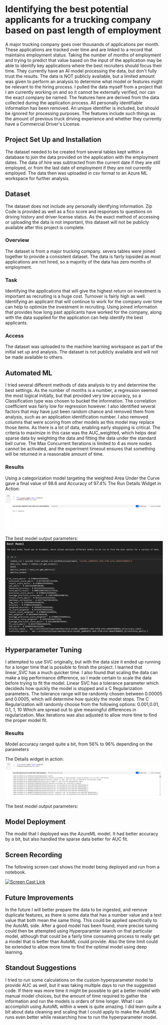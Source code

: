 

# Identifying the best potential applicants for a trucking company based on past length of employment

A major trucking company goes over thousands of applications per month.  These applications are tracked over time and are linked to a record that maintains employment status.  Taking the number of months of employment and trying to predict that value based on the input of the application may be able to identify key applications where the best recruiters should focus their time.  They currently have an AI model processing the data, but don't fully trust the results.  The data is NOT publicly available, but a limited amount was given to perform an analysis to determine what model or features might be relevant to the hiring process.  I pulled the data myself from a project that I am currently working on and so it cannot be externally verified, nor can the exact company be named.  The features here are derived from the data collected during the application process.  All personally identifiable information has been removed.  An unique identifier is included, but should be ignored for processing purposes.  The features include such things as the amount of previous truck driving experience and whether they currently have a Commercial Driver's License.

## Project Set Up and Installation
The dataset needed to be created from several tables kept within a database to join the data provided on the application with the employment dates.  The data of hire was subtracted from the current date if they are still employed, or from the last date of employment if they are not currently employed.  The data then was uploaded in csv format to an Azure ML workspace for further analysis.

## Dataset
The dataset does not include any personally identfying information.  Zip Code is provided as well as a fico score and responses to questions on driving history and driver license status.  As the exact method of accessing or uploading the data is not important, this dataset will not be publicly available after this project is complete.

### Overview
The dataset is from a major trucking company. severa tables were joined together to provide a consistent dataset.  The data is fairly lopsided as most applications are not hired, so a majority of the data has zero months of employment.

### Task
Identifying the applications that will give the highest return on investment is important as recruiting is a huge cost.  Turnover is fairly high as well.  Identifying an applicant that will continue to work for the company over time can help to optimize the investment in recruiting.  Using joined information that provides how long past applicants have worked for the company, along with the data supplied for the application can help identify the best applicants.

### Access
The dataset was uploaded to the machine learning workspace as part of the initial set up and analysis.  The dataset is not publicly available and will not be made available to others.

## Automated ML
I tried several different methods of data analysis to try and determine the best settings.  As the number of months is a number, a regression seemed the most logical initially, but that provided very low accuracy, so a Classification type was chosen to bucket the information.  The correlation coefficient was fairly low for regression however.  I also identified several factors that may have just been random chance and removed them from analysis, such as an application identification number.  I also removed columns that were scoring from other models as this model may replace those items.  As there is a lot of data, enabling early stopping is critical.  The criteria to maximize in this case was the AUC_weighted, which helps deal sparse data by weighting the data and fitting the data under the standard bell curve.  The Max Concurrent Iterations is limited to 4 as more nodes cannot be activated, and the experiment timeout ensures that something will be returned in a reasonable amount of time.

### Results
Using a categorization model targeting the weighted Area Under the Curve gave a final value of 98.6 and Accuracy of 97.4%
The Run Details Widget in Action:
![AutoML Details Widget](AutoMLDetailsWidgetpng.png)

The best model output parameters:
![AutoML Best Model Output](BestModelAutoML.png)

## Hyperparameter Tuning
I attempted to use SVC originally, but with the data size it ended up running for a longer time that is possible to finish the project.  I learned that linear_SVC has a much quicker time.  I also found that scaling the data can make a big performance difference, so I made certain to scale the data before trying to fit the model.  Linear SVC has a tolerance parameter which decideds how quickly the model is stopped and a C Regularization parameters.  The tolerance range will be randomly chosen between 0.00005 and 0.0005, which will determine how quickly the model stops.  The C Regularization will randomly choose from the following options: 0.001,0.01, 0.1, 1, 10 Which are spread out to give meaningful differences in regularization.  Max iterations was also adjusted to allow more time to find the proper model fit.


### Results
Model accuracy ranged quite a bit, from 56% to 96% depending on the parameters

The Details widget in action:
![Details Widget](DetailsWidget.png)

The best model output parameters:

## Model Deployment
The model that I deployed was the AzureML model.  It had better accuracy by a bit, but also handled the sparse data better for AUC fit. 

## Screen Recording
The following screen cast shows the model being deployed and run from a notebook.

[![Screen Cast Link](https://i9.ytimg.com/vi_webp/OqJ13ncPTAQ/mqdefault.webp?time=1613265600000&sqp=CMD1oYEG&rs=AOn4CLBG1kvcpMTFriVwi6Z95ud7u8drZA)](https://youtu.be/OqJ13ncPTAQ)

## Future Improvements
In the future I will better prepare the data to be ingested, and remove duplicate features, as there is some data that has a number value and a text value that both mean the same thing.  This could be applied specifically to the AutoML side.  After a good model has been found, more precise tuning could then be attempted using Hyperparamter search on that particular model, although that could be a fairly time consuming process to really get a model that is better than AutoML could provide.  Also the time limit could be extended to allow more time to find the optimal model using deep learning.

## Standout Suggestions
 I tried to run some calculations on the custom hyperparameter model to provide AUC as well, but it was taking multiple days to run the suggested code.  If there was more time it might be possible to get a better model with manual model choices, but the amount of time required to gather the information and run the models is orders of time longer.  What I can accomplish using AutoML within a week is quite amazing.  I did learn quite a bit about data cleaning and scaling that I could apply to make the AutoML runs even better while researching how to run the hyperparameter model.
